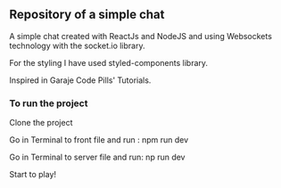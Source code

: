 ## Repository of a simple chat 

A simple chat created with ReactJs and NodeJS and using Websockets technology with the socket.io library. 

For the styling I have used styled-components library.

Inspired in Garaje Code Pills' Tutorials.

### To run the project

Clone the project

Go in Terminal to front file and run : npm run dev

Go in Terminal to server file and run: np run dev

Start to play!